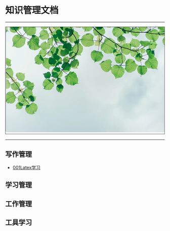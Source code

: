 #  知识管理文档
---





![](Image/Banner.PNG)


---

## 写作管理


* [001Latex学习](./src/写作管理/001Latex学习.md)


## 学习管理


## 工作管理


## 工具学习

